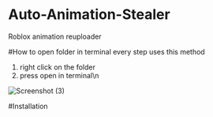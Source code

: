 # Auto-Animation-Stealer
Roblox animation reuploader

#How to open folder in terminal
every step uses this method

1. right click on the folder
2. press open in terminal\n

![Screenshot (3)](https://github.com/kartFr/Auto-Animation-Stealer/assets/94320656/e5067e2b-ec03-4d62-9d12-6e78f54a66d0)


#Installation
